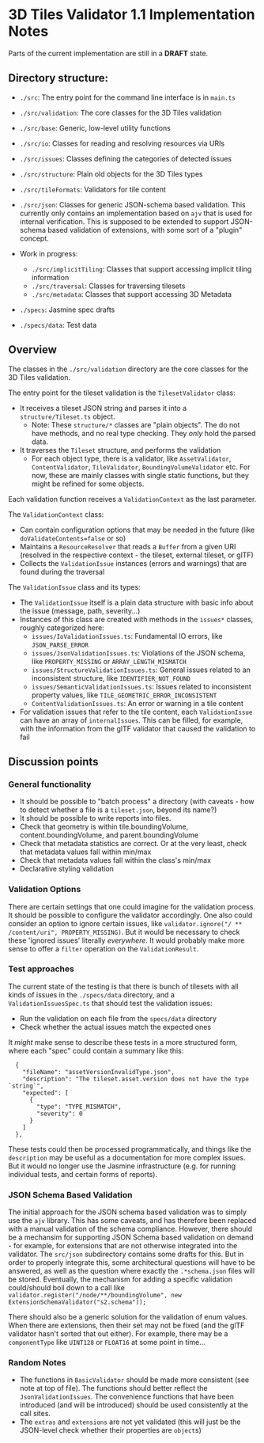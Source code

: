 # 3D Tiles Validator 1.1 Implementation Notes

Parts of the current implementation are still in a **DRAFT** state. 

## Directory structure:

- `./src`: The entry point for the command line interface is in `main.ts`
- `./src/validation`: The core classes for the 3D Tiles validation
- `./src/base`: Generic, low-level utility functions
- `./src/io`: Classes for reading and resolving resources via URIs
- `./src/issues`: Classes defining the categories of detected issues
- `./src/structure`: Plain old objects for the 3D Tiles types
- `./src/tileFormats`: Validators for tile content

- `./src/json`: Classes for generic JSON-schema based validation. This currently only contains an implementation based on `ajv` that is used for internal verification. This is supposed to be extended to support JSON-schema based validation of extensions, with some sort of a "plugin" concept. 
 
- Work in progress: 
  - `./src/implicitTiling`: Classes that support accessing implicit tiling information
  - `./src/traversal`: Classes for traversing tilesets
  - `./src/metadata`: Classes that support accessing 3D Metadata

- `./specs`: Jasmine spec drafts
- `./specs/data`: Test data

## Overview

The classes in the `./src/validation` directory are the core classes for the 3D Tiles validation. 

The entry point for the tileset validation is the `TilesetValidator` class:

- It receives a tileset JSON string and parses it into a `structure/Tileset.ts` object.
  - Note: These `structure/*` classes are "plain objects". The do not have methods, and no real type checking. They _only_ hold the parsed data.
- It traverses the `Tileset` structure, and performs the validation
  - For each object type, there is a validator, like `AssetValidator`, `ContentValidator`, `TileValidator`, `BoundingVolumeValidator` etc. For now, these are mainly classes with single static functions, but they might be refined for some objects.

Each validation function receives a `ValidationContext` as the last parameter. 

The `ValidationContext` class:

- Can contain configuration options that may be needed in the future (like `doValidateContents=false` or so)
- Maintains a `ResourceResolver` that reads a `Buffer` from a given URI (resolved in the respective context - the tileset, external tileset, or glTF)
- Collects the `ValidationIssue` instances (errors and warnings) that are found during the traversal

The `ValidationIssue` class and its types:

- The `ValidationIssue` itself is a plain data structure with basic info about the issue (message, path, severity...)
- Instances of this class are created with methods in the `issues*` classes, roughly categorized here:
  - `issues/IoValidationIssues.ts`: Fundamental IO errors, like `JSON_PARSE_ERROR`
  - `issues/JsonValidationIssues.ts`: Violations of the JSON schema, like `PROPERTY_MISSING` or `ARRAY_LENGTH_MISMATCH`
  - `issues/StructureValidationIssues.ts`: General issues related to an inconsistent structure, like `IDENTIFIER_NOT_FOUND` 
  - `issues/SemanticValidationIssues.ts`: Issues related to inconsistent property values, like `TILE_GEOMETRIC_ERROR_INCONSISTENT` 
  - `ContentValidationIssues.ts`: An error or warning in a tile content
- For validation issues that refer to the tile content, each `ValidationIssue` can have an array of `internalIssues`. This can be filled, for example, with the information from the glTF validator that caused the validation to fail

## Discussion points

### General functionality

- It should be possible to "batch process" a directory (with caveats - how to detect whether a file is a `tileset.json`, beyond its name?)
- It should be possible to write reports into files.
- Check that geometry is within tile.boundingVolume, content.boundingVolume, and parent.boundingVolume
- Check that metadata statistics are correct. Or at the very least, check that metadata values fall within min/max
- Check that metadata values fall within the class's min/max
- Declarative styling validation

### Validation Options

There are certain settings that one could imagine for the validation process. It should be possible to configure the validator accordingly. One also could consider an option to ignore certain issues, like `validator.ignore("/ ** /content/uri", PROPERTY_MISSING)`. But it would be necessary to check these 'ignored issues' literally _everywhere_. It would probably make more sense to offer a `filter` operation on the `ValidationResult`. 

### Test approaches 

The current state of the testing is that there is bunch of tilesets with all kinds of issues in the `./specs/data` directory, and a `ValidationIssuesSpec.ts` that should test the validation issues:
- Run the validation on each file from the `specs/data` directory
- Check whether the actual issues match the expected ones

It _might_ make sense to describe these tests in a more structured form, where each "spec" could contain a summary like this:
```
  {
    "fileName": "assetVersionInvalidType.json",
    "description": "The tileset.asset.version does not have the type `string`",
    "expected": [
      {
        "type": "TYPE_MISMATCH",
        "severity": 0
      }
    ]
  },
```
These tests could then be processed programmatically, and things like the `description` may be useful as a documentation for more complex issues. But it would no longer use the Jasmine infrastructure (e.g. for running individual tests, and certain forms of reports). 


### JSON Schema Based Validation

The initial approach for the JSON schema based validation was to simply use the `ajv` library. This has some caveats, and has therefore been replaced with a manual validation of the schema compliance. However, there should be a mechansim for supporting JSON Schema based validation on demand - for example, for extensions that are not otherwise integrated into the validator. The `src/json` subdirectory contains some drafts for this. But in order to properly integrate this, some architectural questions will have to be answered, as well as the question where exactly the `.*schema.json` files will be stored. Eventually, the mechanism for adding a specific validation could/should boil down to a call like `validator.register("/node/**/boundingVolume", new ExtensionSchemaValidator("s2.schema"));`

There should also be a generic solution for the validation of enum values. When there are extensions, then their set may not be fixed (and the glTF validator hasn't sorted that out either). For example, there may be a `componentType` like `UINT128` or `FLOAT16` at some point in time...


### Random Notes

- The functions in `BasicValidator` should be made more consistent (see note at top of file). The functions should better reflect the `JsonValidationIssues`. The convenience functions that have been introduced (and will be introduced) should be used consistently at the call sites.
- The `extras` and `extensions` are not yet validated (this will just be the JSON-level check whether their properties are `object`s)